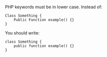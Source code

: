 PHP keywords must be in lower case. Instead of:

    Class Something {
        Public Function example() {}
    }

You should write:

    class Something {
        public function example() {}
    }
      